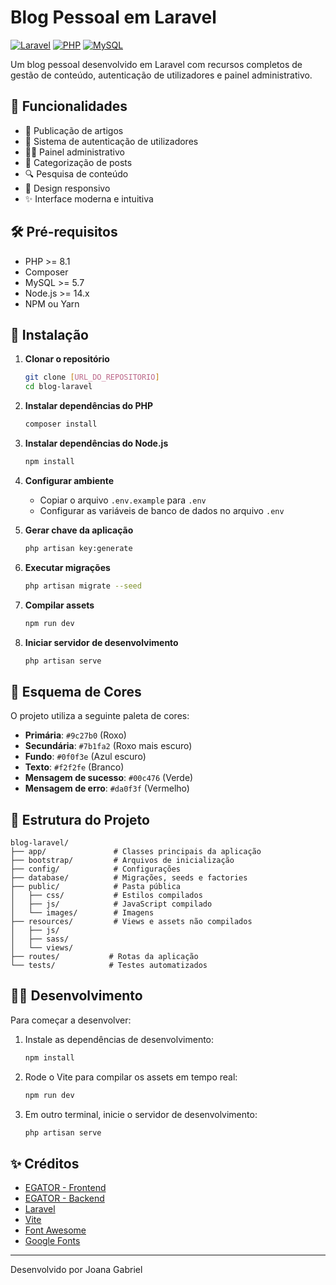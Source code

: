 # Blog Pessoal em Laravel

[![Laravel](https://img.shields.io/badge/Laravel-FF2D20?style=for-the-badge&logo=laravel&logoColor=white)](https://laravel.com/)
[![PHP](https://img.shields.io/badge/PHP-777BB4?style=for-the-badge&logo=php&logoColor=white)](https://www.php.net/)
[![MySQL](https://img.shields.io/badge/MySQL-005C84?style=for-the-badge&logo=mysql&logoColor=white)](https://www.mysql.com/)

Um blog pessoal desenvolvido em Laravel com recursos completos de gestão de conteúdo, autenticação de utilizadores e painel administrativo.

## 🚀 Funcionalidades

- 📝 Publicação de artigos
- 🔐 Sistema de autenticação de utilizadores
- 👨‍💻 Painel administrativo
- 📂 Categorização de posts
- 🔍 Pesquisa de conteúdo
- 📱 Design responsivo
- ✨ Interface moderna e intuitiva

## 🛠️ Pré-requisitos

- PHP >= 8.1
- Composer
- MySQL >= 5.7
- Node.js >= 14.x
- NPM ou Yarn

## 🚀 Instalação

1. **Clonar o repositório**
   ```bash
   git clone [URL_DO_REPOSITORIO]
   cd blog-laravel
   ```

2. **Instalar dependências do PHP**
   ```bash
   composer install
   ```

3. **Instalar dependências do Node.js**
   ```bash
   npm install
   ```

4. **Configurar ambiente**
   - Copiar o arquivo `.env.example` para `.env`
   - Configurar as variáveis de banco de dados no arquivo `.env`

5. **Gerar chave da aplicação**
   ```bash
   php artisan key:generate
   ```

6. **Executar migrações**
   ```bash
   php artisan migrate --seed
   ```

7. **Compilar assets**
   ```bash
   npm run dev
   ```

8. **Iniciar servidor de desenvolvimento**
   ```bash
   php artisan serve
   ```

## 🌈 Esquema de Cores

O projeto utiliza a seguinte paleta de cores:

- **Primária**: `#9c27b0` (Roxo)
- **Secundária**: `#7b1fa2` (Roxo mais escuro)
- **Fundo**: `#0f0f3e` (Azul escuro)
- **Texto**: `#f2f2fe` (Branco)
- **Mensagem de sucesso**: `#00c476` (Verde)
- **Mensagem de erro**: `#da0f3f` (Vermelho)

## 📂 Estrutura do Projeto

```
blog-laravel/
├── app/               # Classes principais da aplicação
├── bootstrap/         # Arquivos de inicialização
├── config/            # Configurações
├── database/          # Migrações, seeds e factories
├── public/            # Pasta pública
│   ├── css/           # Estilos compilados
│   ├── js/            # JavaScript compilado
│   └── images/        # Imagens
├── resources/         # Views e assets não compilados
│   ├── js/
│   ├── sass/
│   └── views/
├── routes/           # Rotas da aplicação
└── tests/            # Testes automatizados
```

## 👨‍💻 Desenvolvimento

Para começar a desenvolver:

1. Instale as dependências de desenvolvimento:
   ```bash
   npm install
   ```

2. Rode o Vite para compilar os assets em tempo real:
   ```bash
   npm run dev
   ```

3. Em outro terminal, inicie o servidor de desenvolvimento:
   ```bash
   php artisan serve
   ```

## ✨ Créditos

- [EGATOR - Frontend](https://www.youtube.com/watch?v=dgfHwfC6bWE&t=6602s)
- [EGATOR - Backend](https://www.youtube.com/watch?v=I010T-UvmRM&t=12054s)
- [Laravel](https://laravel.com)
- [Vite](https://vitejs.dev/)
- [Font Awesome](https://fontawesome.com/)
- [Google Fonts](https://fonts.google.com/)

---

Desenvolvido por Joana Gabriel